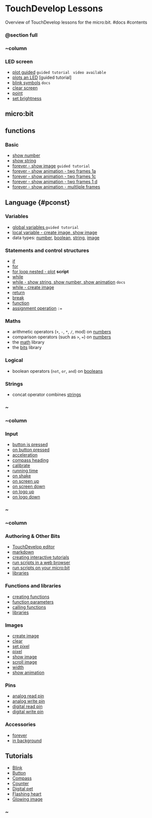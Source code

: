 # TouchDevelop Lessons

Overview of TouchDevelop lessons for the micro:bit. #docs #contents

### @section full

### ~column 

### LED screen

* [plot guided](/microbit/hcwxud) `guided tutorial ` `video available`
* [plots an LED](/microbit/njuzbvocit) [guided tutorial]
* [blink symbols](/microbit/rfchtfjmag) `docs`
* [clear screen](/microbit/jwqywu)
* [point](/microbit/reference/led/point)
* [set brightness](/microbit/tfrmcgdtxk)

## micro:bit

## functions

### Basic

* [show number](/microbit/doxhko)
* [show string](/microbit/hgsfxg)
* [forever - show image](/microbit/bniyze) `guided tutorial`
* [forever - show animation - two frames 1a](/microbit/rwsjmubtaa)
* [forever - show animation - two frames 1c](/microbit/fomtaxxdkk)
* [forever - show animation - two frames 1 d](/microbit/huguhgjmmn)
* [forever - show animation - multliple frames](/microbit/tweyhx)

## Language {#pconst}

### Variables

* [global variables ](/microbit/nkecii) `guided tutorial`
* [local variable - create image, show image](/microbit/dcvnwv)
* data types: [number](/microbit/reference/types/number), [boolean](/microbit/reference/types/boolean), [string](/microbit/reference/types/string), [image](/microbit/reference/image/image)

### Statements and control structures

* [if](/microbit/reference/logic/if)
* [for](/microbit/reference/loops/for)
* [for loop nested - plot](/microbit/vpvhdnaqfm) **script**
* [while](/microbit/js/while)
* [while - show string, show number, show animation](/microbit/bidtzqdips) `docs`
* [while - create image ](/microbit/bnqbom)
* [return](/microbit/js/return)
* [break](/microbit/js/break)
* [function](/microbit/js/function)
* [assignment operation](/microbit/reference/variables/assign) `:=`

### Maths

* arithmetic operators (`+`, `-`, `*`, `/`, mod)  on [numbers](/microbit/reference/types/number)
* comparison operators (such as `>`, `=`) on [numbers](/microbit/reference/types/number)
* the [math](/microbit/js/math) library
* the [bits](/microbit/js/bits) library

### Logical

* boolean operators (`not`, `or`, `and`) on [booleans](/microbit/reference/types/boolean)

### Strings

* concat operator combines [strings](/microbit/reference/types/string)

### ~

### ~column 

### Input

* [button is pressed](/microbit/reference/input/button-is-pressed)
* [on button pressed](/microbit/reference/input/on-button-pressed)
* [acceleration](/microbit/reference/input/acceleration)
* [compass heading](/microbit/reference/input/compass-heading)
* [calibrate](/microbit/functions/calibrate)
* [running time](/microbit/reference/input/running-time)
* [on shake](/microbit/reference/input/on-gesture)
* [on screen up](/microbit/functions/on-screen-up)
* [on screen down](/microbit/functions/on-screen-down)
* [on logo up](/microbit/functions/on-logo-up)
* [on logo down](/microbit/functions/on-logo-down)

### ~

### ~column 

### Authoring & Other Bits

* [TouchDevelop editor](/microbit/js/editor)
* [markdown](/microbit/js/markdown)
* [creating interactive tutorials](/microbit/js/creatinginteractivetutorials)
* [run scripts in a web browser](/microbit/js/simulator)
* [run scripts on your micro:bit](/microbit/usb)
* [libraries](/microbit/js/libraries)

### Functions and libraries

* [creating functions](/microbit/js/function)
* [function parameters](/microbit/js/functionparameters)
* [calling functions](/microbit/js/call)
* [libraries](/microbit/js/libraries)

### Images

* [create image](/microbit/reference/images/create-image)
* [clear](/microbit/reference/basic/clear-screen)
* [set pixel](/microbit/reference/images/set-pixel)
* [pixel](/microbit/reference/images/pixel)
* [show image](/microbit/reference/images/show-image)
* [scroll image](/microbit/reference/images/scroll-image)
* [width](/microbit/functions/width)
* [show animation](/microbit/reference/basic/show-animation)

### Pins

* [analog read pin](/microbit/reference/pins/analog-read-pin)
* [analog write pin](/microbit/reference/pins/analog-write-pin)
* [digital read pin](/microbit/reference/pins/digital-read-pin)
* [digital write pin](/microbit/reference/pins/digital-write-pin)

### Accessories

* [forever](/microbit/reference/basic/forever)
* [in background](/microbit/reference/control/in-background)

## Tutorials

* [Blink](/script:hcwxud)
* [Button](/script:rxqgzy)
* [Compass](/script:fhhhwl)
* [Counter](/script:bqrria)
* [Digital pet](/script:lsqwsk)
* [Flashing heart](/script:bniyze)
* [Glowing image](/script:hydyrp)

### ~

